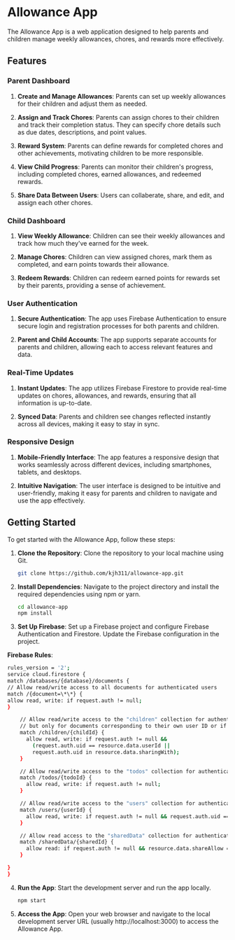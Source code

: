 # Allowance App

The Allowance App is a web application designed to help parents and children manage weekly allowances, chores, and rewards more effectively.

## Features

### Parent Dashboard

1. **Create and Manage Allowances**: Parents can set up weekly allowances for their children and adjust them as needed.

2. **Assign and Track Chores**: Parents can assign chores to their children and track their completion status. They can specify chore details such as due dates, descriptions, and point values.

3. **Reward System**: Parents can define rewards for completed chores and other achievements, motivating children to be more responsible.

4. **View Child Progress**: Parents can monitor their children's progress, including completed chores, earned allowances, and redeemed rewards.

5. **Share Data Between Users**: Users can collaberate, share, and edit, and assign each other chores.

### Child Dashboard

1. **View Weekly Allowance**: Children can see their weekly allowances and track how much they've earned for the week.

2. **Manage Chores**: Children can view assigned chores, mark them as completed, and earn points towards their allowance.

3. **Redeem Rewards**: Children can redeem earned points for rewards set by their parents, providing a sense of achievement.

### User Authentication

1. **Secure Authentication**: The app uses Firebase Authentication to ensure secure login and registration processes for both parents and children.

2. **Parent and Child Accounts**: The app supports separate accounts for parents and children, allowing each to access relevant features and data.

### Real-Time Updates

1. **Instant Updates**: The app utilizes Firebase Firestore to provide real-time updates on chores, allowances, and rewards, ensuring that all information is up-to-date.

2. **Synced Data**: Parents and children see changes reflected instantly across all devices, making it easy to stay in sync.

### Responsive Design

1. **Mobile-Friendly Interface**: The app features a responsive design that works seamlessly across different devices, including smartphones, tablets, and desktops.

2. **Intuitive Navigation**: The user interface is designed to be intuitive and user-friendly, making it easy for parents and children to navigate and use the app effectively.

## Getting Started

To get started with the Allowance App, follow these steps:

1. **Clone the Repository**: Clone the repository to your local machine using Git.

   ```bash
   git clone https://github.com/kjh311/allowance-app.git
   ```

2. **Install Dependencies**: Navigate to the project directory and install the required dependencies using npm or yarn.

   ```bash
   cd allowance-app
   npm install
   ```

3. **Set Up Firebase**: Set up a Firebase project and configure Firebase Authentication and Firestore. Update the Firebase configuration in the project.

**Firebase Rules**:

```bash
rules_version = '2';
service cloud.firestore {
match /databases/{database}/documents {
// Allow read/write access to all documents for authenticated users
match /{document=\*\*} {
allow read, write: if request.auth != null;
}

    // Allow read/write access to the "children" collection for authenticated users,
    // but only for documents corresponding to their own user ID or if the child is shared with them.
    match /children/{childId} {
      allow read, write: if request.auth != null &&
        (request.auth.uid == resource.data.userId ||
        request.auth.uid in resource.data.sharingWith);
    }

    // Allow read/write access to the "todos" collection for authenticated users
    match /todos/{todoId} {
      allow read, write: if request.auth != null;
    }

    // Allow read/write access to the "users" collection for authenticated users
    match /users/{userId} {
      allow read, write: if request.auth != null && request.auth.uid == userId;
    }

    // Allow read access to the "sharedData" collection for authenticated users
    match /sharedData/{sharedId} {
      allow read: if request.auth != null && resource.data.shareAllow == true;
    }

}
}

```

4. **Run the App**: Start the development server and run the app locally.

   ```bash
   npm start
   ```

5. **Access the App**: Open your web browser and navigate to the local development server URL (usually http://localhost:3000) to access the Allowance App.
